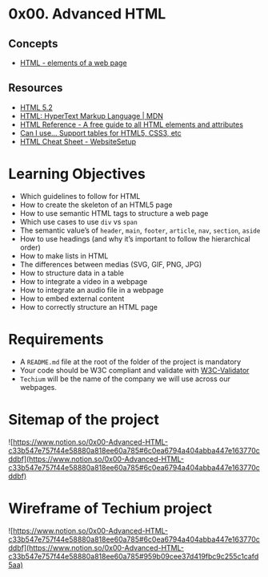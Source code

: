 # 0x00. Advanced HTML

## Concepts
* [HTML - elements of a web page](https://intranet.hbtn.io/concepts/139)

## Resources
- [HTML 5.2](https://intranet.hbtn.io/rltoken/AKm0mnarEXhxgDD9q987eQ)
- [HTML: HyperText Markup Language | MDN](https://intranet.hbtn.io/rltoken/M-CcOLx8YG8znnc4qxSscg)
- [HTML Reference - A free guide to all HTML elements and attributes](https://intranet.hbtn.io/rltoken/5O-P-PsGJ5tXOOmKZwTNvg)
- [Can I use… Support tables for HTML5, CSS3, etc](https://intranet.hbtn.io/rltoken/qonyw8QCI9Bf8jjiib9tug)
- [HTML Cheat Sheet - WebsiteSetup](https://intranet.hbtn.io/rltoken/IL-IEL5JBB6FuDME5oZNRQ)

# **Learning Objectives**

- Which guidelines to follow for HTML
- How to create the skeleton of an HTML5 page
- How to use semantic HTML tags to structure a web page
- Which use cases to use `div` vs `span`
- The semantic value’s of `header`, `main`, `footer`, `article`, `nav`, `section`, `aside`
- How to use headings (and why it’s important to follow the hierarchical order)
- How to make lists in HTML
- The differences between medias (SVG, GIF, PNG, JPG)
- How to structure data in a table
- How to integrate a video in a webpage
- How to integrate an audio file in a webpage
- How to embed external content
- How to correctly structure an HTML page

# **Requirements**

- A `README.md` file at the root of the folder of the project is mandatory
- Your code should be W3C compliant and validate with [W3C-Validator](https://intranet.hbtn.io/rltoken/Iz2PnqOHp2Au30Jb6c-E0w)
- `Techium` will be the name of the company we will use across our webpages.

# **Sitemap of the project**

![https://www.notion.so/0x00-Advanced-HTML-c33b547e757f44e58880a818ee60a785#6c0ea6794a404abba447e163770cddbf](https://www.notion.so/0x00-Advanced-HTML-c33b547e757f44e58880a818ee60a785#6c0ea6794a404abba447e163770cddbf)

# **Wireframe of Techium project**

![https://www.notion.so/0x00-Advanced-HTML-c33b547e757f44e58880a818ee60a785#6c0ea6794a404abba447e163770cddbf](https://www.notion.so/0x00-Advanced-HTML-c33b547e757f44e58880a818ee60a785#959b09cee37d419fbc9c255c1cafd5aa)